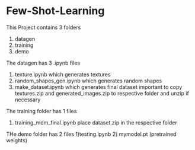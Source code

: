 # Few-Shot-Learning

This Project contains 3 folders
1) datagen
2) training
3) demo

The datagen has 3 .ipynb files
1) texture.ipynb which generates textures
2) random_shapes_gen.ipynb which generates random shapes
3) make_dataset.ipynb which generates final dataset
important to copy textures.zip and generated_images.zip to respective folder and unzip if necessary

The training folder has 1 files
1) training_mdm_final.ipynb
place dataset.zip in the respective folder

THe demo folder has 2 files
1)testing.ipynb 
2) mymodel.pt (pretrained weights)
